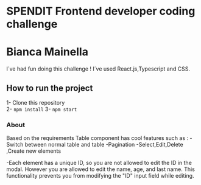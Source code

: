 # SPENDIT Frontend developer coding challenge

# Bianca Mainella

I´ve had fun doing this challenge ! I´ve used React.js,Typescript and CSS.

## How to run the project

1-  Clone this repository  
2- `npm install`
3-  `npm start`

### About 

Based on the requirements Table component has cool features such as :
-Switch between normal table and table
-Pagination
-Select,Edit,Delete ,Create new elements

 -Each element has a unique ID, so you are not allowed to edit the ID in the modal. However you are allowed to edit the name, age, and last name. This functionality prevents you from modifying the "ID" input field while editing.





